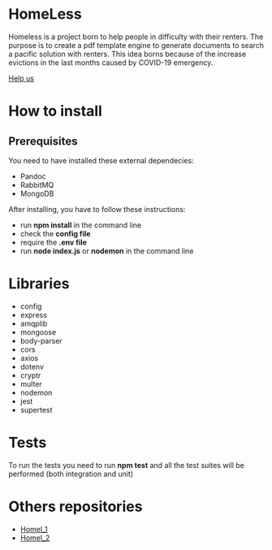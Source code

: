 # HomeLess
Homeless is a project born to help people in difficulty with their renters. The purpose is to create a pdf template engine to generate documents to search a pacific solution with renters. This idea borns because of the increase evictions in the last months caused by COVID-19 emergency.

[Help us](https://github.com/daniele3b/HomeLess/wiki)

# How to install

## Prerequisites
You need to have installed these external dependecies:
* Pandoc
* RabbitMQ
* MongoDB

After installing, you have to follow these instructions:
* run **npm install** in the command line
* check the **config file**
* require the **.env file**
* run **node index.js** or **nodemon** in the command line

# Libraries
* config
* express
* amqplib
* mongoose
* body-parser
* cors
* axios
* dotenv
* cryptr
* multer
* nodemon
* jest
* supertest

# Tests
To run the tests you need to run **npm test** and all the test suites will be performed (both integration and unit)

# Others repositories

* [Homel_1](https://github.com/daniele3b/HomeL1)
* [Homel_2](https://github.com/daniele3b/HomeL2)


